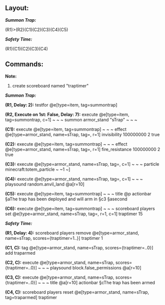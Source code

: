 ## Layout:

**_Summon Trap:_**

(R1)>(R2)(C1)(C2)(C3)(C4)(C5)

**_Safety Time:_**

(R1)(C1)(C2)(C3)(C4)

## Commands:
**Note:**
1. create scoreboard named "traptimer"

**_Summon Trap:_**

**(R1, Delay: 2):** testfor @e[type=item, tag=summontrap]

**(R2, Execute on 1st: False, Delay: 7):** execute @e[type=item, tag=summontrap, c=1] ~ ~ ~ summon armor_stand "sTrap" ~ ~ ~

**(C1):** execute @e[type=item, tag=summontrap] ~ ~ ~ effect @e[type=armor_stand, name=sTrap, tag=, r=1] invisibility 100000000 2 true

**(C2):** execute @e[type=item, tag=summontrap] ~ ~ ~ effect @e[type=armor_stand, name=sTrap, tag=, r=1] fire_resistance 100000000 2 true

**(C3):** execute @e[type=armor_stand, name=sTrap, tag=, c=1] ~ ~ ~ particle minecraft:totem_particle ~ ~1 ~]

**(C4):** execute @e[type=armor_stand, name=sTrap, tag=, c=1] ~ ~ ~ playsound random.anvil_land @a[r=10]

**(C5):** execute @e[type=item, tag=summontrap] ~ ~ ~ title @p actionbar  §aThe trap has been deployed and will arm in §c3 §asecond

**(C6):** execute @e[type=item, tag=summontrap] ~ ~ ~ scoreboard players set @e[type=armor_stand, name=sTrap, tag=, r=1, c=1] traptimer 15

**_Safety Time:_**

**(R1, Delay: 4):** scoreboard players remove @e[type=armor_stand, name=sTrap, scores={traptimer=1..}] traptimer 1

**(C1, C):** tag @e[type=armor_stand, name=sTrap, scores={traptimer=..0}] add traparmed

**(C2, C):** execute @e[type=armor_stand, name=sTrap, scores={traptimer=..0}] ~ ~ ~ playsound block.false_permissions @a[r=10]

**(C3, C):** execute @e[type=armor_stand, name=sTrap, scores={traptimer=..0}] ~ ~ ~ title @a[r=10] actionbar §cThe trap has been armed

**(C4, C):** scoreboard players reset @e[type=armor_stand, name=sTrap, tag=traparmed] traptimer
